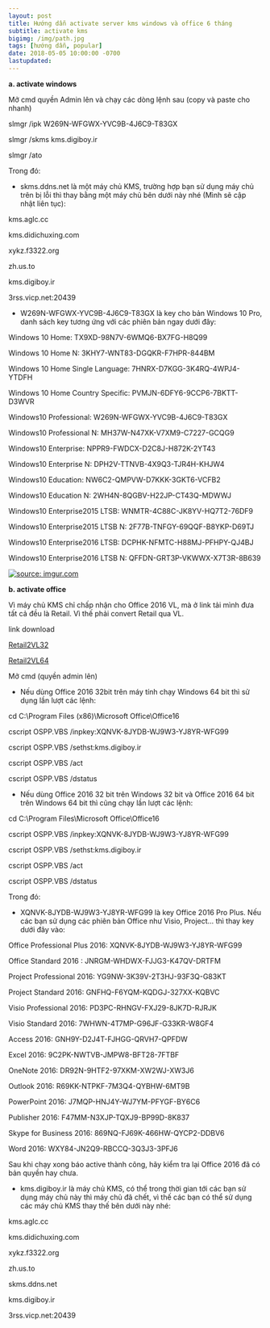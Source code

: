 ```yaml
---
layout: post
title: Hướng dẫn activate server kms windows và office 6 tháng
subtitle: activate kms
bigimg: /img/path.jpg
tags: [hướng dẫn, popular]
date: 2018-05-05 10:00:00 -0700
lastupdated: 
---
```


**a. activate windows**

Mở cmd quyền Admin lên và chạy các dòng lệnh sau (copy và paste cho nhanh)

slmgr /ipk W269N-WFGWX-YVC9B-4J6C9-T83GX

slmgr /skms kms.digiboy.ir

slmgr /ato

Trong đó:

+ skms.ddns.net là một máy chủ KMS, trường hợp bạn sử dụng máy chủ trên bị lỗi thì thay bằng một máy chủ bên dưới này nhé (Mình sẽ cập nhật liên tục):

kms.aglc.cc

kms.didichuxing.com

xykz.f3322.org

zh.us.to

kms.digiboy.ir

3rss.vicp.net:20439

+ W269N-WFGWX-YVC9B-4J6C9-T83GX là key cho bản Windows 10 Pro, danh sách key tương ứng với các phiên bản ngay dưới đây:

Windows 10 Home: TX9XD-98N7V-6WMQ6-BX7FG-H8Q99

Windows 10 Home N: 3KHY7-WNT83-DGQKR-F7HPR-844BM

Windows 10 Home Single Language: 7HNRX-D7KGG-3K4RQ-4WPJ4-YTDFH

Windows 10 Home Country Specific: PVMJN-6DFY6-9CCP6-7BKTT-D3WVR

Windows10 Professional: W269N-WFGWX-YVC9B-4J6C9-T83GX

Windows10 Professional N: MH37W-N47XK-V7XM9-C7227-GCQG9

Windows10 Enterprise: NPPR9-FWDCX-D2C8J-H872K-2YT43

Windows10 Enterprise N: DPH2V-TTNVB-4X9Q3-TJR4H-KHJW4

Windows10 Education: NW6C2-QMPVW-D7KKK-3GKT6-VCFB2

Windows10 Education N: 2WH4N-8QGBV-H22JP-CT43Q-MDWWJ

Windows10 Enterprise2015 LTSB: WNMTR-4C88C-JK8YV-HQ7T2-76DF9

Windows10 Enterprise2015 LTSB N: 2F77B-TNFGY-69QQF-B8YKP-D69TJ

Windows10 Enterprise2016 LTSB: DCPHK-NFMTC-H88MJ-PFHPY-QJ4BJ

Windows10 Enterprise2016 LTSB N: QFFDN-GRT3P-VKWWX-X7T3R-8B639

<a href="https://imgur.com/sk7vt5z"><img src="https://i.imgur.com/sk7vt5z.png" title="source: imgur.com" /></a>

**b. activate office**

Vì máy chủ KMS chỉ chấp nhận cho Office 2016 VL, mà ở link tải mình đưa tất cả đều là Retail. Vì thế phải convert Retail qua VL.

link download

[Retail2VL32](https://app.box.com/s/jb5sa7j55xn0q9wwkebj90wvp52zvuu5)

[Retail2VL64](https://app.box.com/s/g6u2sdr5ecefq8em46s2z29u71438wdr)

Mở cmd (quyền admin lên)

+ Nếu dùng Office 2016 32bit trên máy tính chạy Windows 64 bit thì sử dụng lần lượt các lệnh:

cd C:\Program Files (x86)\Microsoft Office\Office16

cscript OSPP.VBS /inpkey:XQNVK-8JYDB-WJ9W3-YJ8YR-WFG99

cscript OSPP.VBS /sethst:kms.digiboy.ir

cscript OSPP.VBS /act

cscript OSPP.VBS /dstatus

+ Nếu dùng Office 2016 32 bit trên Windows 32 bit và Office 2016 64 bit trên Windows 64 bit thì cũng chạy lần lượt các lệnh:

cd C:\Program Files\Microsoft Office\Office16

cscript OSPP.VBS /inpkey:XQNVK-8JYDB-WJ9W3-YJ8YR-WFG99

cscript OSPP.VBS /sethst:kms.digiboy.ir

cscript OSPP.VBS /act

cscript OSPP.VBS /dstatus

Trong đó:

+ XQNVK-8JYDB-WJ9W3-YJ8YR-WFG99 là key Office 2016 Pro Plus. Nếu các bạn sử dụng các phiên bản Office như Visio, Project… thì thay key dưới đây vào:

Office Professional Plus 2016:      XQNVK-8JYDB-WJ9W3-YJ8YR-WFG99

Office Standard 2016 :                 JNRGM-WHDWX-FJJG3-K47QV-DRTFM

Project Professional 2016:               YG9NW-3K39V-2T3HJ-93F3Q-G83KT

Project Standard 2016:                 GNFHQ-F6YQM-KQDGJ-327XX-KQBVC

Visio Professional 2016:                  PD3PC-RHNGV-FXJ29-8JK7D-RJRJK

Visio Standard 2016:                     7WHWN-4T7MP-G96JF-G33KR-W8GF4

Access 2016:                                 GNH9Y-D2J4T-FJHGG-QRVH7-QPFDW

Excel 2016:                                      9C2PK-NWTVB-JMPW8-BFT28-7FTBF

OneNote 2016:                                DR92N-9HTF2-97XKM-XW2WJ-XW3J6

Outlook 2016:                               R69KK-NTPKF-7M3Q4-QYBHW-6MT9B

PowerPoint 2016:                           J7MQP-HNJ4Y-WJ7YM-PFYGF-BY6C6

Publisher 2016:                               F47MM-N3XJP-TQXJ9-BP99D-8K837

Skype for Business 2016:               869NQ-FJ69K-466HW-QYCP2-DDBV6

Word 2016:                                     WXY84-JN2Q9-RBCCQ-3Q3J3-3PFJ6

Sau khi chạy xong báo active thành công, hãy kiểm tra lại Office 2016 đã có bản quyền hay chưa.

+ kms.digiboy.ir là máy chủ KMS, có thể trong thời gian tới các bạn sử dụng máy chủ này thì máy chủ đã chết, vì thế các bạn có thể sử dụng các máy chủ KMS thay thế bên dưới này nhé:

kms.aglc.cc

kms.didichuxing.com

xykz.f3322.org

zh.us.to

skms.ddns.net

kms.digiboy.ir

3rss.vicp.net:20439
